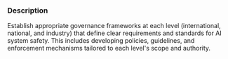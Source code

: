 ### Description

Establish appropriate governance frameworks at each level (international, national, and industry) that define clear requirements and standards for AI system safety. This includes developing policies, guidelines, and enforcement mechanisms tailored to each level's scope and authority.
